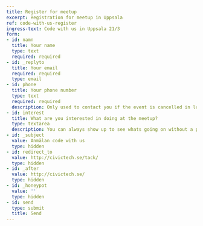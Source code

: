 ```yaml
---
title: Register for meetup
excerpt: Registration for meetup in Uppsala
ref: code-with-us-register
ingress-text: Code with us in Uppsala 21/3
form:
- id: namn
  title: Your name
  type: text
  required: required
- id: _replyto
  title: Your email
  required: required
  type: email
- id: phone
  title: Your phone number
  type: text
  required: required
  description: Only used to contact you if the event is cancelled in last minute
- id: interest
  title: What are you interested in doing at the meetup?
  type: textarea
  description: You can always show up to see whats going on without a plan.
- id: _subject
  value: Anmälan code with us
  type: hidden
- id: redirect_to
  value: http://civictech.se/tack/
  type: hidden
- id: _after
  value: http://civictech.se/
  type: hidden
- id: _honeypot
  value: ''
  type: hidden
- id: send
  type: submit
  title: Send
---
```

